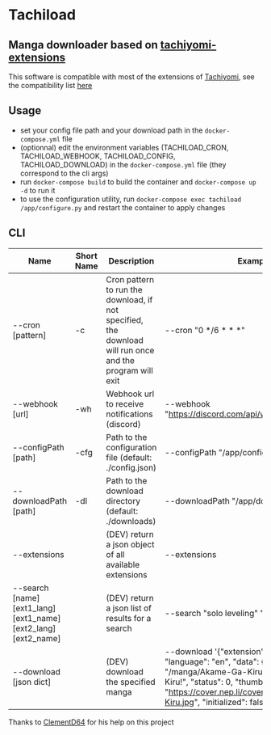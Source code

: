 # Tachiload

## Manga downloader based on [tachiyomi-extensions](https://github.com/tachiyomiorg/tachiyomi-extensions)

This software is compatible with most of the extensions of [Tachiyomi](https://github.com/tachiyomiorg/tachiyomi), see the compatibility list [here](COMPATIBILITY.md)

## Usage
 - set your config file path and your download path in the `docker-compose.yml` file
 - (optionnal) edit the environment variables (TACHILOAD_CRON, TACHILOAD_WEBHOOK, TACHILOAD_CONFIG, TACHILOAD_DOWNLOAD) in the `docker-compose.yml` file (they correspond to the cli args)
 - run `docker-compose build` to build the container and `docker-compose up -d` to run it
 - to use the configuration utility, run `docker-compose exec tachiload /app/configure.py` and restart the container to apply changes

## CLI
|Name | Short Name | Description | Example|
|--------|------|------------|-------|
| --cron [pattern] | -c | Cron pattern to run the download, if not specified, the download will run once and the program will exit | --cron "0 */6 * * *" |
| --webhook [url] | -wh | Webhook url to receive notifications (discord) | --webhook "https://discord.com/api/webhooks/ID/TOKEN" |
| --configPath [path] | -cfg | Path to the configuration file (default: ./config.json) | --configPath "/app/config.json" |
| --downloadPath [path] | -dl | Path to the download directory (default: ./downloads) | --downloadPath "/app/downloads" |
| --extensions | |  (DEV) return a json object of all available extensions | --extensions |
| --search [name] [ext1_lang] [ext1_name] [ext2_lang] [ext2_name] | | (DEV) return a json list of results for a search | --search "solo leveling" "en" "mangasee" |
| --download [json dict] | | (DEV) download the specified manga | --download '{"extension": "mangasee", "language": "en", "data": {"url": "/manga/Akame-Ga-Kiru", "title": "Akame ga Kiru!", "status": 0, "thumbnail_url": "https://cover.nep.li/cover/Akame-Ga-Kiru.jpg", "initialized": false}}' |

Thanks to [ClementD64](https://github.com/ClementD64) for his help on this project
